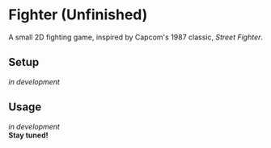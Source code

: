 # Fighter **(Unfinished)**
A small 2D fighting game, inspired by Capcom's 1987 classic, *Street Fighter*.

## Setup
*in development*

## Usage
*in development*
<br>
**Stay tuned!**
